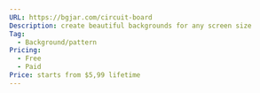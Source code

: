 ```yaml
---
URL: https://bgjar.com/circuit-board
Description: create beautiful backgrounds for any screen size
Tag:
  - Background/pattern
Pricing:
  - Free
  - Paid
Price: starts from $5,99 lifetime
---
```

